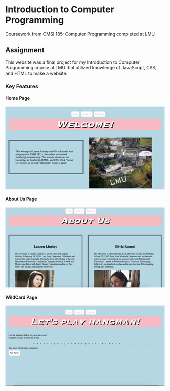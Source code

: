 # Introduction to Computer Programming
Coursework from CMSI 185: Computer Programming completed at LMU

## Assignment
This website was a final project for my Introduction to Computer Programming course at LMU that utilized knowledge of JavaScript, CSS, and HTML to make a website. 

### Key Features
#### Home Page
![](images/home.png)
#### About Us Page
![](images/aboutus.png)
#### WildCard Page
![](images/hangman.png)